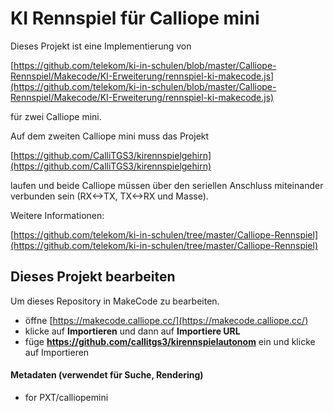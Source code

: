 # KI Rennspiel für Calliope mini

Dieses Projekt ist eine Implementierung von

[https://github.com/telekom/ki-in-schulen/blob/master/Calliope-Rennspiel/Makecode/KI-Erweiterung/rennspiel-ki-makecode.js](https://github.com/telekom/ki-in-schulen/blob/master/Calliope-Rennspiel/Makecode/KI-Erweiterung/rennspiel-ki-makecode.js)

für zwei Calliope mini.

Auf dem zweiten Calliope mini muss das Projekt 

[https://github.com/CalliTGS3/kirennspielgehirn](https://github.com/CalliTGS3/kirennspielgehirn) 

laufen und beide Calliope müssen über den seriellen Anschluss miteinander verbunden sein (RX<->TX, TX<->RX und Masse).


Weitere Informationen:

[https://github.com/telekom/ki-in-schulen/tree/master/Calliope-Rennspiel](https://github.com/telekom/ki-in-schulen/tree/master/Calliope-Rennspiel)



## Dieses Projekt bearbeiten

Um dieses Repository in MakeCode zu bearbeiten.

* öffne [https://makecode.calliope.cc/](https://makecode.calliope.cc/)
* klicke auf **Importieren** und dann auf **Importiere URL**
* füge **https://github.com/callitgs3/kirennspielautonom** ein und klicke auf Importieren

#### Metadaten (verwendet für Suche, Rendering)

* for PXT/calliopemini
<script src="https://makecode.com/gh-pages-embed.js"></script><script>makeCodeRender("{{ site.makecode.home_url }}", "{{ site.github.owner_name }}/{{ site.github.repository_name }}");</script>
